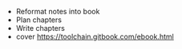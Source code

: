 * Reformat notes into book
* Plan chapters
* Write chapters
* cover https://toolchain.gitbook.com/ebook.html


